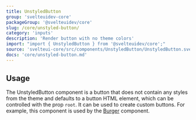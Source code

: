 ```yaml
---
title: UnstyledButton
group: 'svelteuidev-core'
packageGroup: '@svelteuidev/core'
slug: /core/unstyled-button/
category: 'inputs'
description: 'Render button with no theme colors'
import: "import { UnstyledButton } from '@svelteuidev/core';"
source: 'svelteui-core/src/components/UnstyledButton/UnstyledButton.svelte'
docs: 'core/unstyled-button.md'
---
```


<script lang="ts">
    import { Demo, UnstyledButtonDemos } from '@svelteuidev/demos'
    import { Heading } from 'components'
</script>

<Heading />

## Usage

The UnstyledButton component is a button that does not contain any styles from the theme and defaults to a button HTML element, which can be controlled with the prop `root`. It can be used to create custom buttons. For example, this component is used by the [Burger](core/burger) component.

<Demo demo={UnstyledButtonDemos.usage} />
